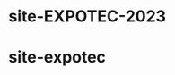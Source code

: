# site-EXPOTEC-2023
# site-expotec
<!DOCTYPE HTML>
<html lang="port-br">
    <meta charset="utf-8">
    <head>
        <title> Expotec 2023 </title>
        <link rel="preconnect" href="https://fonts.googleapis.com">
        <link rel="preconnect" href="https://fonts.gstatic.com" crossorigin>
        <link href="https://fonts.googleapis.com/css2?family=Roboto+Slab:wght@400;500&family=Texturina:opsz@12..72&display=swap" rel="stylesheet">
        <style>
            body{
                background-image: url(img/fundo.png); 
                background-repeat: no-repeat;
                background-size: auto;
            }
            .inicio h1{
                text-align: justify;
                font-size: 100px;
                font-family: 'Texturina', serif;
                color: white;
            }
            .inicio p{
                font-family: 'Roboto Slab', serif;
                text-align: center;
                color: white;
                font-size: 25px;
                width: 400px;
            }
            .menu{
                display: flex;
                justify-content: flex-end;
                flex-flow: row wrap;
                column-gap: 20px;
            }
            .menu a{
                font-size: 20px;
                font-family: 'Roboto Slab', serif;
            }
            a:link{ 
                color: white;
                text-decoration: none;
            } 
            a:visited{
                color: aquamarine;
                text-decoration: none;
            } 
            a:hover{
                color: mediumpurple;
                text-decoration: none;
            }
            .container{
                background-color: white;
                display: flex;
                align-items: center;
                column-gap: 20px; 
            }
            .container p{
                font-family: 'Roboto Slab', serif;
                color: cornflowerblue;
                text-align: justify;
                font-size: 25px;
            }
            .campo img{
                width: 100%;
            }
            .campo p{
                text-align: center;
                color: white;
                font-size: 30px;
            }
             
        </style>
    </head>
    <body>
         <div class="menu">
            <a href="index1.html"> Inscrição </a>
            <a href="index2.html"> Telefone para contato </a>
            <a href="index3.html"> Programação do evento </a>
         </div>

         <div class="inicio">  
            <h1> EXPOTEC 2023 </h1>
            <p>  20 a 24 de novembro </p>
            <p> IFRN - Campus avançado PAAS </p>           
         </div>         

         <div class="container">
                <img src="img/logo.png" alt="logo" width="700px" height="750px"> 
                <p> A EXPOTEC 2023 do campus avançado Parelhas é uma exposição de tecnologia e ciência, onde é apresentados trabalhos desenvolvidos pelos alunos, assim como projetos integrados e de extensão com o objetivo de integrar nossos estudantes em suas áreas técnicas. </p>
         </div>

         <div class="campo">
            <img src="img/ifrn-paas.png" alt="campus avançado paas">
            <p> Localização: R. Dr. Mauro Duarte, s/n - José Clóvis, Parelhas - RN, 59360-000 </p>
         </div>

    </body>
</html>
